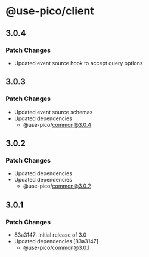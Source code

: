 # @use-pico/client

## 3.0.4

### Patch Changes

- Updated event source hook to accept query options

## 3.0.3

### Patch Changes

- Updated event source schemas
- Updated dependencies
  - @use-pico/common@3.0.4

## 3.0.2

### Patch Changes

- Updated dependencies
- Updated dependencies
  - @use-pico/common@3.0.2

## 3.0.1

### Patch Changes

- 83a3147: Initial release of 3.0
- Updated dependencies [83a3147]
  - @use-pico/common@3.0.1
